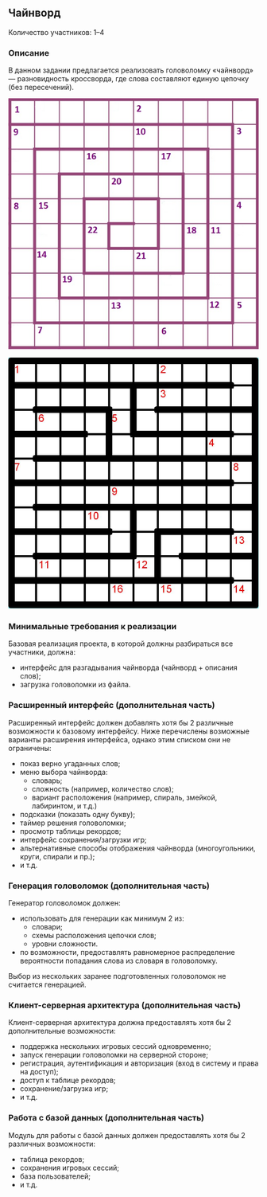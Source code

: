 Чайнворд
--------

Количество участников: 1–4

### Описание

В данном задании предлагается реализовать головоломку «чайнворд» — разновидность кроссворда,
где слова составляют единую цепочку (без пересечений).

![Спиральное расположение.](images/chainword_spiral.jpg)

![Расположение лабиринтом.](images/chainword_maze.jpg)

### Минимальные требования к реализации

Базовая реализация проекта, в которой должны разбираться все участники, должна:

- интерфейс для разгадывания чайнворда (чайнворд + описания слов);
- загрузка головоломки из файла.

### Расширенный интерфейс (дополнительная часть)

Расширенный интерфейс должен добавлять хотя бы 2 различные возможности к базовому интерфейсу.
Ниже перечислены возможные варианты расширения интерфейса, однако этим списком они не ограничены:

- показ верно угаданных слов;
- меню выбора чайнворда:
  - словарь;
  - сложность (например, количество слов);
  - вариант расположения (например, спираль, змейкой, лабиринтом, и т.д.)
- подсказки (показать одну букву);
- таймер решения головоломки;
- просмотр таблицы рекордов;
- интерфейс сохранения/загрузки игр;
- альтернативные способы отображения чайнворда (многоугольники, круги, спирали и пр.);
- и т.д.

### Генерация головоломок (дополнительная часть)

Генератор головоломок должен:

- использовать для генерации как минимум 2 из:
  - словари;
  - схемы расположения цепочки слов;
  - уровни сложности.
- по возможности, предоставлять равномерное распределение вероятности попадания слова из словаря в головоломку.

Выбор из нескольких заранее подготовленных головоломок не считается генерацией.

### Клиент-серверная архитектура (дополнительная часть)

Клиент-серверная архитектура должна предоставлять хотя бы 2 дополнительные возможности:

- поддержка нескольких игровых сессий одновременно;
- запуск генерации головоломки на серверной стороне;
- регистрация, аутентификация и авторизация (вход в систему и права на доступ);
- доступ к таблице рекордов;
- сохранение/загрузка игр;
- и т.д.

### Работа с базой данных (дополнительная часть)

Модуль для работы с базой данных должен предоставлять хотя бы 2 различных возможности:

- таблица рекордов;
- сохранения игровых сессий;
- база пользователей;
- и т.д.

